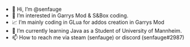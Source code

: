 - 👋 Hi, I’m @senfauge
- 👀 I’m interested in Garrys Mod & S&Box coding.
- 📈 I’m mainly coding in GLua for addos creation in Garrys Mod
- 🌱 I’m currently learning Java as a Student of University of Mannheim.
- 📫 How to reach me via steam (senfauge) or discord (senfauge#2987)

